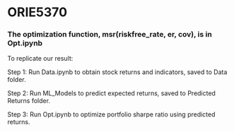 # ORIE5370

### The optimization function, msr(riskfree_rate, er, cov), is in Opt.ipynb


To replicate our result:

Step 1: Run Data.ipynb to obtain stock returns and indicators, saved to Data folder.

Step 2: Run ML_Models to predict expected returns, saved to Predicted Returns folder.

Step 3: Run Opt.ipynb to optimize portfolio sharpe ratio using predicted returns.
